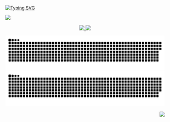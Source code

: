 <a href="https://git.io/typing-svg"><img src="https://readme-typing-svg.herokuapp.com?font=Fira+Code&weight=500&size=25&duration=4000&pause=&color=F7228F&random=false&width=435&lines=who+am+i%3F;%3F+%3F+%3F" alt="Typing SVG" /></a>

<p align="left">
  <img width="250" src="https://media.giphy.com/media/v1.Y2lkPTc5MGI3NjExYjNlYWRuc25yc2tnOXdsb2g0cDNseGRwenkzMTI3dWEzZjV2cXhlcCZlcD12MV9pbnRlcm5hbF9naWZfYnlfaWQmY3Q9cw/wAyLMQHWdkYAAO2RSd/giphy.gif">
</p>

<div align="center"> 
  <a href="https://youtu.be/ZmF19S1o5h4">
    <img src="https://img.icons8.com/?size=56&id=THZp9fn_HhcF&format=png" />
  </a>
  <a href="https://discordapp.com/users/508928052236124160/" target="_blank">
    <img src="https://img.icons8.com/?size=56&id=6x2kochRVv1E&format=png" target="_blank" />
  </a>
</div>

![github contribution grid snake animation](https://raw.githubusercontent.com/666exothicc/666exothicc/output/github-contribution-grid-snake-dark.svg#gh-dark-mode-only)![github contribution grid snake animation](https://raw.githubusercontent.com/platane/platane/output/github-contribution-grid-snake.svg#gh-light-mode-only)

<img align="right" src="https://visitor-badge.laobi.icu/badge?page_id=666exothicc.666exothicc" />

<!--
**666exothicc/666exothicc** is a ✨ _special_ ✨ repository because its `README.md` (this file) appears on your GitHub profile.

Here are some ideas to get you started:

- 🔭 I’m currently working on ...
- 🌱 I’m currently learning ...
- 👯 I’m looking to collaborate on ...
- 🤔 I’m looking for help with ...
- 💬 Ask me about ...
- 📫 How to reach me: ...
- 😄 Pronouns: ...
- ⚡ Fun fact: ...
-->
